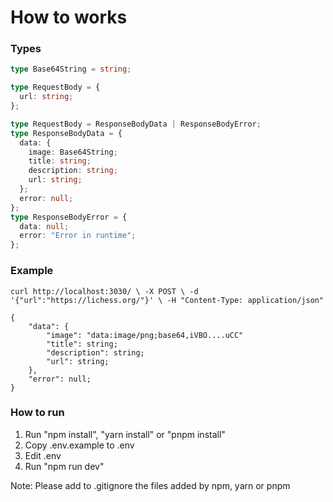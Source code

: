 # How to works

### Types

```typescript
type Base64String = string;

type RequestBody = {
  url: string;
};

type RequestBody = ResponseBodyData | ResponseBodyError;
type ResponseBodyData = {
  data: {
    image: Base64String;
    title: string;
    description: string;
    url: string;
  };
  error: null;
};
type ResponseBodyError = {
  data: null;
  error: "Error in runtime";
};
```

### Example

`curl http://localhost:3030/ \
    -X POST \
    -d '{"url":"https://lichess.org/"}' \
    -H "Content-Type: application/json"`

```
{
    "data": {
        "image": "data:image/png;base64,iVBO....uCC"
        "title": string;
        "description": string;
        "url": string;
    },
    "error": null;
}
```

### How to run

1. Run "npm install", "yarn install" or "pnpm install"
2. Copy .env.example to .env
3. Edit .env
4. Run "npm run dev"

Note: Please add to .gitignore the files added by npm, yarn or pnpm
